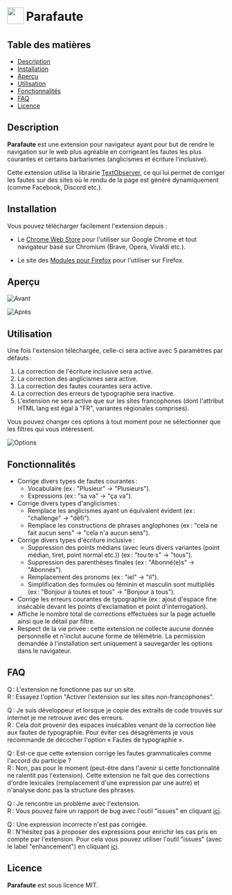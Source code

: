 
<h1 align="left">
<sub>
<img  src="src/icônes/icon-48.png" height="38" width="38">
</sub>
Parafaute
</h1>

## Table des matières

-   [Description](#description)
-   [Installation](#installation)
-   [Aperçu](#aperçu)
-   [Utilisation](#utilisation)
-   [Fonctionnalités](#fonctionnalités)
-   [FAQ](#faq)
-   [Licence](#licence)


## Description

**Parafaute** est une extension pour navigateur ayant pour but de rendre le navigation sur le web plus agréable en corrigeant les fautes les plus courantes et certains barbarismes (anglicismes et écriture l'inclusive).

Cette extension utilise la librairie [TextObserver](https://github.com/DanielZTing/TextObserver), ce qui lui permet de corriger les fautes sur des sites où le rendu de la page est généré dynamiquement (comme Facebook, Discord etc.).

## Installation

Vous pouvez télécharger facilement l'extension depuis :

- Le [Chrome Web Store](https://chrome.google.com/webstore/detail/parafaute/jfnefaojdbdjdaobckpmbgfibannmpcg) pour l'utiliser sur Google Chrome et tout navigateur basé sur Chromium (Brave, Opera, Vivaldi etc.).

- Le site des [Modules pour Firefox](https://addons.mozilla.org/fr/firefox/addon/parafaute/) pour l'utiliser sur Firefox.

## Aperçu

![Avant](https://github.com/user-attachments/assets/f256bac6-5544-4a68-8ea8-9f85c5f31c7c)

![Après](https://github.com/user-attachments/assets/c8f6e459-d125-4747-9d1b-7dbd61c44b06)

## Utilisation

Une fois l'extension téléchargée, celle-ci sera active avec 5 paramètres par défauts :

1) La correction de l'écriture inclusive sera active.  
2) La correction des anglicismes sera active.  
3) La correction des fautes courantes sera active.  
4) La correction des erreurs de typographie sera inactive.  
5) L'extension ne sera active que sur les sites francophones (dont l'attribut HTML lang est égal à "FR", variantes régionales comprises).

Vous pouvez changer ces options à tout moment pour ne sélectionner que les filtres qui vous intéressent.

![Options](https://github.com/user-attachments/assets/074246fd-ba6f-4d3b-8610-e6d24d8d7efd)


## Fonctionnalités

* Corrige divers types de fautes courantes :
    - Vocabulaire (ex : "Plusieur" → "Plusieurs").
    - Expressions (ex : "sa va" → "ça va").
* Corrige divers types d'anglicismes :
    - Remplace les anglicismes ayant un équivalent évident (ex : "challenge" → "défi").
    - Remplace les constructions de phrases anglophones (ex : "cela ne fait aucun sens" → "cela n'a aucun sens").
* Corrige divers types d'écriture inclusive :
    - Suppression des points médians (avec leurs divers variantes (point médian, tiret, point normal etc.)) (ex : "tou·te·s" → "tous").
    - Suppression des parenthèses finales (ex : "Abonné(e)s" → "Abonnés").
    - Remplacement des pronoms (ex : "iel" → "il").
    - Simplification des formules où féminin et masculin sont multipliés (ex : "Bonjour à toutes et tous" → "Bonjour à tous").
* Corrige les erreurs courantes de typographie (ex : ajout d'espace fine insécable devant les points d'exclamation et point d'interrogation).
* Affiche le nombre total de corrections effectuées sur la page actuelle ainsi que le détail par filtre. 
* Respect de la vie privée : cette extension ne collecte aucune donnée personnelle et n'inclut aucune forme de télémétrie. La permission demandée à l'installation sert uniquement à sauvegarder les options dans le navigateur.

## FAQ

Q : L'extension ne fonctionne pas sur un site.  
R : Essayez l'option "Activer l'extension sur les sites non-francophones".

Q : Je suis développeur et lorsque je copie des extraits de code trouvés sur internet je me retrouve avec des erreurs.  
R : Cela doit provenir des espaces insécables venant de la correction liée aux fautes de typographie. Pour éviter ces désagréments je vous recommande de décocher l'option « Fautes de typographie ».

Q : Est-ce que cette extension corrige les fautes grammaticales comme l'accord du participe ?  
R : Non, pas pour le moment (peut-être dans l'avenir si cette fonctionnalité ne ralentit pas l'extension). Cette extension ne fait que des corrections d'ordre lexicales (remplacement d'une expression par une autre) et n'analyse donc pas la structure des phrases.

Q : Je rencontre un problème avec l'extension.  
R : Vous pouvez faire un rapport de bug avec l'outil "issues" en cliquant [ici](https://github.com/leoncik/Parafaute/issues).

Q : Une expression incorrecte n'est pas corrigée.  
R : N'hésitez pas à proposer des expressions pour enrichir les cas pris en compte par l'extension. Pour cela vous pouvez utiliser l'outil "issues" (avec le label "enhancement") en cliquant [ici](https://github.com/leoncik/Parafaute/issues).


## Licence

**Parafaute** est sous licence MIT.
